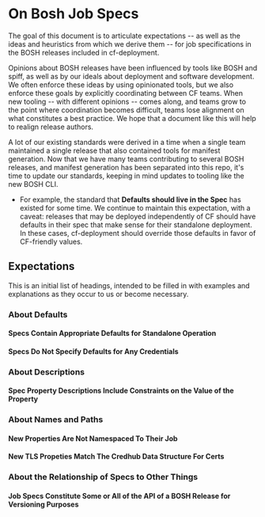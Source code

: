 # On Bosh Job Specs


The goal of this document is to articulate expectations
-- as well as the ideas and heuristics from which we derive them --
for job specifications
in the BOSH releases
included in cf-deployment.

Opinions about BOSH releases have been influenced by tools like BOSH and spiff,
as well as by our ideals about deployment and software development.
We often enforce these ideas by using opinionated tools,
but we also enforce these goals by explicitly coordinating between CF teams.
When new tooling -- with different opinions -- comes along,
and teams grow to the point where coordination becomes difficult,
teams lose alignment on what constitutes a best practice.
We hope that a document like this
will help to realign release authors.

A lot of our existing standards were derived in a time
when a single team maintained a single release
that also contained tools for manifest generation.
Now that we have many teams contributing to several BOSH releases,
and manifest generation has been separated into this repo,
it's time to update our standards,
keeping in mind updates to tooling like the new BOSH CLI.

- For example, the standard that **Defaults should live in the Spec** has existed for some time.
We continue to maintain this expectation, with a caveat:
releases that may be deployed independently of CF
should have defaults in their spec
that make sense for their standalone deployment.
In these cases, cf-deployment should override those defaults
in favor of CF-friendly values.

## Expectations
This is an initial list of headings,
intended to be filled in with examples
and explanations
as they occur to us
or become necessary.

### About Defaults
#### Specs Contain Appropriate Defaults for Standalone Operation
#### Specs Do Not Specify Defaults for Any Credentials
### About Descriptions
#### Spec Property Descriptions Include Constraints on the Value of the Property
### About Names and Paths
#### New Properties Are Not Namespaced To Their Job
#### New TLS Propeties Match The Credhub Data Structure For Certs
### About the Relationship of Specs to Other Things
#### Job Specs Constitute Some or All of the API of a BOSH Release for Versioning Purposes
